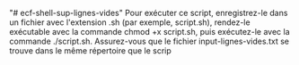 "# ecf-shell-sup-lignes-vides" 
Pour exécuter ce script, enregistrez-le dans un fichier avec l'extension .sh (par exemple, script.sh),
 rendez-le exécutable avec la commande chmod +x script.sh, puis exécutez-le avec la commande ./script.sh. 
Assurez-vous que le fichier input-lignes-vides.txt se trouve dans le même répertoire que le scrip